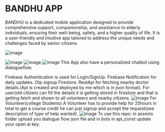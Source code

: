 # BANDHU APP
BANDHU is a dedicated mobile application designed to provide comprehensive support, companionship, and assistance to elderly individuals, ensuring their well-being, safety, and a higher quality of life. It is a user-friendly and intuitive app tailored to address the unique needs and challenges faced by senior citizens.

![image](https://github.com/dhairya703/bandhu_app/assets/118664817/f03f440f-8601-4fd0-9f52-4aab813f5280)

![image](https://github.com/dhairya703/bandhu_app/assets/118664817/021ee473-32d6-4dd0-b94b-d9507d103ef8)
![image](https://github.com/dhairya703/bandhu_app/assets/118664817/b4beb35a-62ef-44b3-9504-39c2060ae67c)
![image](https://github.com/dhairya703/bandhu_app/assets/118664817/72a2b7f9-cb47-4ddc-88a5-961d9bec963a)
This App also have a personalized chatbot using dialogueflow.

Firebase Authentication is used for Login/SignUp.
Firebase Notification for daily updates.
Otp signup
Firestore.
RestApi for fetching nearby doctor details.(Api is created and deployed by me which is in json format).
For user(old citizen)
can fill the details it is getting stored in firestore and that is getting fetch and shown to all volunteers and nearby citizens.
![image](https://github.com/dhairya703/bandhu_app/assets/118664817/624c38e3-a989-45a5-a6ad-b2f78d946cdc)
For Volunteer(college Students)
A Volunteer has to provide help for 25hours in total to get a course credit
he can just signup and accept the request(see description of type of help wanted).
![image](https://github.com/dhairya703/bandhu_app/assets/118664817/fcb67337-c73c-427f-a3ac-4957d5ffebdc)
To use this repo:
in assests folder upload you dialogue flow json file
and in bots in api_const update your open ai key.





